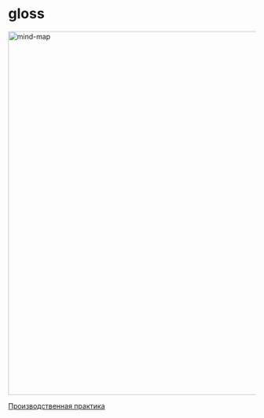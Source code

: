 # gloss
<img width="739" alt="mind-map" src="https://github.com/DmitryToropov/gloss/assets/17345517/b80d9f44-6b22-46e2-97be-d9599e922689">

<a href="https://dmitrytoropov.github.io/gloss/">Производственная практика</a>

